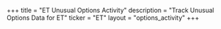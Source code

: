 +++
title = "ET Unusual Options Activity"
description = "Track Unusual Options Data for ET"
ticker = "ET"
layout = "options_activity"
+++

